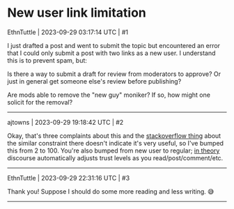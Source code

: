 # New user link limitation

EthnTuttle | 2023-09-29 03:17:14 UTC | #1

I just drafted a post and went to submit the topic but encountered an error that I could only submit a post with two links as a new user. I understand this is to prevent spam, but:

Is there a way to submit a draft for review from moderators to approve? Or just in general get someone else's review before publishing?

Are mods able to remove the "new guy" moniker? If so, how might one solicit for the removal?

-------------------------

ajtowns | 2023-09-29 19:18:42 UTC | #2

Okay, that's three complaints about this and the [stackoverflow thing](https://meta.stackexchange.com/questions/122893/does-restricting-the-number-of-links-for-new-users-do-any-good) about the similar constraint there doesn't indicate it's very useful, so I've bumped this from 2 to 100. You're also bumped from new user to regular; [in theory](https://blog.discourse.org/2018/06/understanding-discourse-trust-levels/) discourse automatically adjusts trust levels as you read/post/comment/etc.

-------------------------

EthnTuttle | 2023-09-29 22:31:16 UTC | #3

Thank you! Suppose I should do some more reading and less writing. 😅

-------------------------

